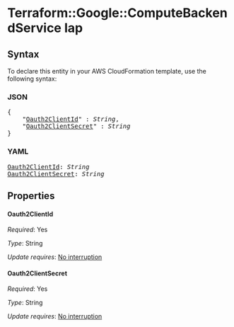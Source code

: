 # Terraform::Google::ComputeBackendService Iap

## Syntax

To declare this entity in your AWS CloudFormation template, use the following syntax:

### JSON

<pre>
{
    "<a href="#oauth2clientid" title="Oauth2ClientId">Oauth2ClientId</a>" : <i>String</i>,
    "<a href="#oauth2clientsecret" title="Oauth2ClientSecret">Oauth2ClientSecret</a>" : <i>String</i>
}
</pre>

### YAML

<pre>
<a href="#oauth2clientid" title="Oauth2ClientId">Oauth2ClientId</a>: <i>String</i>
<a href="#oauth2clientsecret" title="Oauth2ClientSecret">Oauth2ClientSecret</a>: <i>String</i>
</pre>

## Properties

#### Oauth2ClientId

_Required_: Yes

_Type_: String

_Update requires_: [No interruption](https://docs.aws.amazon.com/AWSCloudFormation/latest/UserGuide/using-cfn-updating-stacks-update-behaviors.html#update-no-interrupt)

#### Oauth2ClientSecret

_Required_: Yes

_Type_: String

_Update requires_: [No interruption](https://docs.aws.amazon.com/AWSCloudFormation/latest/UserGuide/using-cfn-updating-stacks-update-behaviors.html#update-no-interrupt)

